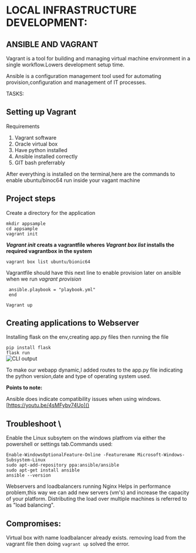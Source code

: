 

# LOCAL INFRASTRUCTURE DEVELOPMENT:
## ANSIBLE AND VAGRANT 

Vagrant is a tool for building and managing virtual machine environment in a single workflow.Lowers development setup time.

Ansible is a configuration management tool used for automating provision,configuration and management of IT processes.

TASKS:


## Setting up Vagrant
Requirements
1. Vagrant software
2. Oracle virtual box
3. Have python installed 
4. Ansible installed correctly
5. GIT bash preferrably

After everything is installed on the terminal,here are the commands to enable ubuntu/binoc64 run inside your vagant machine

## **Project steps**

Create a directory for the application
```
mkdir appsample
cd appsample
vagrant init
```
**_Vagrant init_ creats a vagrantfile wheres _Vagrant box list_ installs the required vagrantbox in the system**

```
vagrant box list ubuntu/bionic64 
```
Vagrantfile should have this next line to enable provision later on ansible when we run _vagrant provision_
```config.vm.provision "ansible" do |ansible|
 ansible.playbook = "playbook.yml"
 end
 ```
 ```Vagrant up```
 
## Creating applications to Webserver
Installing flask on the env,creating app.py files then running the file 

```pip install flask``` \
```flask run```\
![CLI output](flaskoutput.png)

To make our webapp dynamic,l added routes to the app.py file indicating the python version,date and type of operating system used.

**Points to note:**

Ansible does indicate compatibility issues when using windows.[https://youtu.be/4sMFybv74Uo]()

## **Troubleshoot** \
Enable the Linux subsytem on the windows platfrom via either the powershell or settings tab.Commands used:

```
Enable-WindowsOptionalFeature-Online -Featurename Microsoft-Windows-Subsystem-Linux 
sudo apt-add-repository ppa:ansible/ansible
sudo apt-get install ansible
ansible --version
```

Webservers and loadbalancers running Nginx
Helps in performance problem,this way we can add new servers (vm's) and increase the capacity of your platform. 
Distributing the load over multiple machines is referred to as "load balancing".

## **Compromises:**
Virtual box with name loadbalancer already exists.
removing load from the vagrant file then doing ```vagrant up``` solved the error.
   
   

